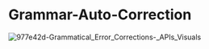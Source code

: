 # Grammar-Auto-Correction
![977e42d-Grammatical_Error_Corrections-_APIs_Visuals](https://github.com/FadyAwad/Grammar-Auto-Correction/assets/103905338/9c341555-4b4b-44b6-b33a-cac60996b52d)
